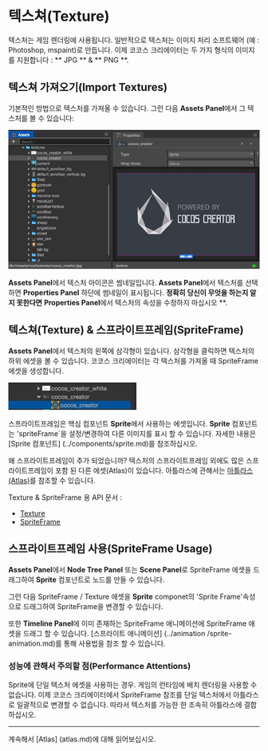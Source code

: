 # 텍스쳐(Texture)

텍스처는 게임 렌더링에 사용됩니다. 일반적으로 텍스처는 이미지 처리 소프트웨어 (예 : Photoshop, mspaint)로 만듭니다. 이제 코코스 크리에이터는 두 가지 형식의 이미지를 지원합니다 : ** JPG ** & ** PNG **.

## 텍스쳐 가져오기(Import Textures)

기본적인 방법으로 텍스처를 가져올 수 있습니다. 그런 다음 **Assets Panel**에서 그 텍스처를 볼 수 있습니다:

![imported texture](sprite/imported_texture.png)

**Assets Panel**에서 텍스처 아이콘은 썸네일입니다. **Assets Panel**에서 텍스처를 선택하면 **Properties Panel** 하단에 썸네일이 표시됩니다. **정확히 당신이 무엇을 하는지 알지 못한다면** **Properties Panel**에서 텍스처의 속성을 수정하지 마십시오 **.

## 텍스쳐(Texture) & 스프라이트프레임(SpriteFrame)

**Assets Panel**에서 텍스처의 왼쪽에 삼각형이 있습니다. 삼각형을 클릭하면 텍스처의 하위 에셋을 볼 수 있습니다. 코코스 크리에이터는 각 텍스처를 가져올 때 SpriteFrame 에셋을 생성합니다.

![texture spriteframe](sprite/texture_spriteframe.png)

스프라이트프레임은 핵심 컴포넌트 **Sprite**에서 사용하는 에셋입니다. **Sprite** 컴포넌트는 'spriteFrame`을 설정/변경하여 다른 이미지를 표시 할 수 있습니다. 자세한 내용은 [Sprite 컴포넌트] (../components/sprite.md)를 참조하십시오.

왜 스프라이트프레임이 추가 되었습니까? 텍스처의 스프라이트프레임 외에도 많은 스프라이트프레임이 포함 된 다른 에셋(Atlas)이 있습니다. 아틀라스에 관해서는 [아틀라스(Atlas)](atlas.md)를 참조할 수 있습니다.

Texture & SpriteFrame 용 API 문서 :

- [Texture](http://www.cocos2d-x.org/docs/api-ref/creator/v1.0/classes/Texture2D.html)
- [SpriteFrame](http://www.cocos2d-x.org/docs/api-ref/creator/v1.0/classes/SpriteFrame.html)

## 스프라이트프레임 사용(SpriteFrame Usage)

**Assets Panel**에서 **Node Tree Panel** 또는 **Scene Panel**로 SpriteFrame 에셋을 드래그하여 **Sprite** 컴포넌트로 노드를 만들 수 있습니다.

그런 다음 SpriteFrame / Texture 에셋을 **Sprite** componet의 'Sprite Frame'속성으로 드래그하여 SpriteFrame을 변경할 수 있습니다.

또한 **Timeline Panel**에 이미 존재하는 SpriteFrame 애니메이션에 SpriteFrame 애셋을 드래그 할 수 있습니다. [스프라이트 애니메이션] (../animation /sprite-animation.md)를 통해 사용법을 참조 할 수 있습니다.

### 성능에 관해서 주의할 점(Performance Attentions)

Sprite에 단일 텍스처 에셋을 사용하는 경우. 게임의 런타임에 배치 렌더링을 사용할 수 없습니다. 이제 코코스 크리에이터에서 SpriteFrame 참조를 단일 텍스처에서 아틀라스로 일괄적으로 변경할 수 없습니다. 따라서 텍스처를 가능한 한 조속히 아틀라스에 결합하십시오.

<hr>

계속해서 [Atlas] (atlas.md)에 대해 읽어보십시오.
